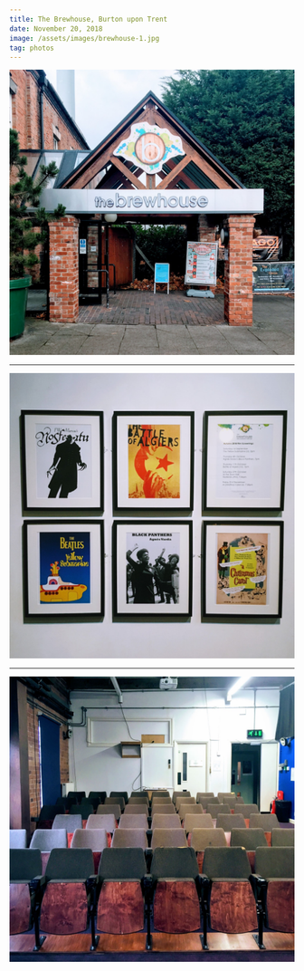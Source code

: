 ```yaml
---
title: The Brewhouse, Burton upon Trent
date: November 20, 2018
image: /assets/images/brewhouse-1.jpg
tag: photos
---
```


![image](/assets/images/brewhouse-1.jpg)

---

![image](/assets/images/brewhouse-2.jpg)

---

![image](/assets/images/brewhouse-3.jpg)
